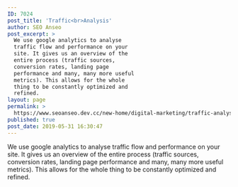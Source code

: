 ```yaml
---
ID: 7024
post_title: 'Traffic<br>Analysis'
author: SEO Anseo
post_excerpt: >
  We use google analytics to analyse
  traffic flow and performance on your
  site. It gives us an overview of the
  entire process (traffic sources,
  conversion rates, landing page
  performance and many, many more useful
  metrics). This allows for the whole
  thing to be constantly optimized and
  refined.
layout: page
permalink: >
  https://www.seoanseo.dev.cc/new-home/digital-marketing/traffic-analysis/
published: true
post_date: 2019-05-31 16:30:47
---
```

We use google analytics to analyse traffic flow and performance on your site. It gives us an overview of the entire process (traffic sources, conversion rates, landing page performance and many, many more useful metrics). This allows for the whole thing to be constantly optimized and refined.